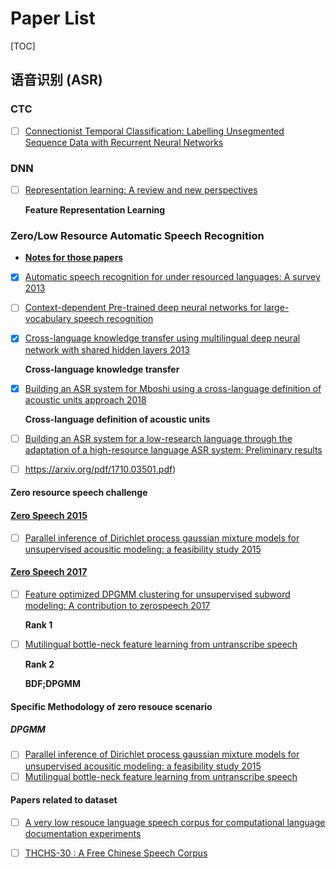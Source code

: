 # Paper List

[TOC]

## 语音识别 (ASR)

 ### CTC

- [ ] [Connectionist Temporal Classification: Labelling Unsegmented Sequence Data with Recurrent Neural Networks](<https://www.cs.toronto.edu/~graves/icml_2006.pdf>)

### DNN

- [ ] [Representation learning: A review and new perspectives](<https://arxiv.org/abs/1206.5538>)

  **Feature Representation Learning** 

### Zero/Low Resource Automatic Speech Recognition

- [**Notes for those papers**](https://hackmd.io/Gt5qkoVeTj-39Xn-bwYK5w?edit) 

- [x] [Automatic speech recognition for under resourced languages: A survey 2013]( https://www.sciencedirect.com/science/article/pii/S0167639313000988)

- [ ] [Context-dependent Pre-trained deep neural networks for large-vocabulary speech recognition](https://www.microsoft.com/en-us/research/wp-content/uploads/2016/02/dbn4lvcsr-transaslp.pdf)

- [x] [Cross-language knowledge transfer using multilingual deep neural network with shared hidden layers 2013](https://www.microsoft.com/en-us/research/wp-content/uploads/2016/02/DNN-MultiLingual-ICASSP2013.pdf)

  **Cross-language knowledge transfer**

- [x] [Building an ASR system for Mboshi using a cross-language definition of acoustic units approach 2018](http://odettescharenborg.ruhosting.nl/wp-content/uploads/2015/02/mboshi_revised.pdf)

  **Cross-language definition of acoustic units**

- [ ] [Building an ASR system for a low-research language through the adaptation of a high-resource language ASR system: Preliminary results](https://www.semanticscholar.org/paper/Building-an-ASR-System-for-a-Low-research-Language-Scharenborg-Ciannella/d04806f26584b923105c731e2e6f63b433dd96ea)

- [ ] https://arxiv.org/pdf/1710.03501.pdf)

#### Zero resource speech challenge

#### [Zero Speech 2015](https://zerospeech.com/2015/track_1.html#track1-2015)

- [ ] [Parallel inference of Dirichlet process gaussian mixture models for unsupervised acousitic modeling: a feasibility study 2015](https://www.semanticscholar.org/paper/Parallel-inference-of-dirichlet-process-Gaussian-a-Chen-Leung/6d2da2de9b8ffd78d2033f3f112015d261424470)

#### [Zero Speech 2017](https://zerospeech.com/2017/)

- [ ] [Feature optimized DPGMM clustering for unsupervised subword modeling: A contribution to zerospeech 2017](https://ieeexplore.ieee.org/document/8269011)

  **Rank 1**

- [ ] [Mutilingual bottle-neck feature learning from untranscribe speech](https://ieeexplore.ieee.org/document/8269009)

  **Rank 2**

  **BDF;DPGMM**

#### Specific Methodology of zero resouce scenario 

##### DPGMM

- [ ] [Parallel inference of Dirichlet process gaussian mixture models for unsupervised acousitic modeling: a feasibility study 2015](https://www.semanticscholar.org/paper/Parallel-inference-of-dirichlet-process-Gaussian-a-Chen-Leung/6d2da2de9b8ffd78d2033f3f112015d261424470)
- [ ] [Mutilingual bottle-neck feature learning from untranscribe speech](https://ieeexplore.ieee.org/document/8269009)

#### Papers related to dataset 

- [ ] [A very low resouce language speech corpus for computational language documentation experiments](https://arxiv.org/abs/1710.03501)

- [ ] [THCHS-30 : A Free Chinese Speech Corpus](<https://arxiv.org/abs/1512.01882>)
